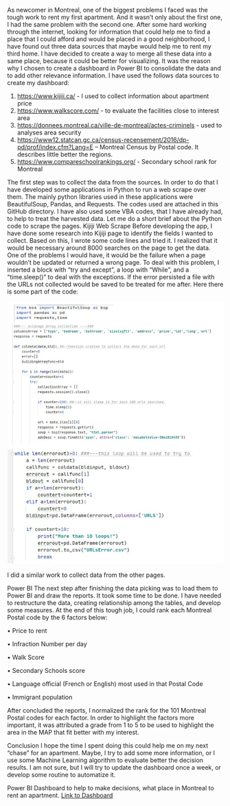As newcomer in Montreal, one of the biggest problems I faced was the tough work to rent my first apartment. And it wasn’t only about the first one, I had the same problem with the second one. After some hard working through the internet, looking for information that could help me to find a place that I could afford and would be placed in a good neighborhood, I have found out three data sources that maybe would help me to rent my third home.
I have decided to create a way to merge all these data into a same place, because it could be better for visualizing. It was the reason why I chosen to create a dashboard in Power BI to consolidate the data and to add other relevance information. I have used the follows data sources to create my dashboard:
1.	https://www.kijiji.ca/ - I used to collect information about apartment price
2.	https://www.walkscore.com/ - to evaluate the facilities close to interest area
3.	https://donnees.montreal.ca/ville-de-montreal/actes-criminels - used to analyses area security
4.	https://www12.statcan.gc.ca/census-recensement/2016/dp-pd/prof/index.cfm?Lang=E – Montreal Census by Postal code. It describes little better the regions.
5.	https://www.compareschoolrankings.org/ - Secondary school rank for Montreal

The first step was to collect the data from the sources. In order to do that I have developed some applications in Python to run a web scrape over them. The mainly python libraries used in these applications were BeautifulSoup, Pandas, and Requests. The codes used are attached in this GitHub directory.  I have also used some VBA codes, that I have already had, to help to treat the harvested data. Let me do a short brief about the Python code to scrape the pages.
 Kijiji Web Scrape
Before developing the app, I have done some research into Kijiji page to identify the fields I wanted to collect. Based on this, I wrote some code lines and tried it. I realized that it would be necessary around 8000 searches on the page to get the data. One of the problems I would have, it would be the failure when a page wouldn’t be updated or returned a wrong page. To deal with this problem, I inserted a block with “try and except”, a loop with “While”, and a “time.sleep()” to deal with the exceptions. If the error persisted a file with the URLs not collected would be saved to be treated for me after.  Here there is some part of the code:
 
 ![](gitup01.JPG)

 

I did a similar work to collect data from the other pages.

Power BI
The next step after finishing the data picking was to load them to Power BI and draw the reports.  It took some time to be done. I have needed to restructure the data, creating relationship among the tables, and develop some measures. At the end of this tough job, I could rank each Montreal Postal code by the 6 factors below:

•	Price to rent

•	Infraction Number per day

•	Walk Score

•	Secondary Schools score

•	Language official (French or English) most used in that Postal Code

•	Immigrant population


After concluded the reports, I normalized the rank for the 101 Montreal Postal codes for each factor.  In order to highlight the factors more important, it was attributed a grade from 1 to 5 to be used to highlight the area in the MAP that fit better with my interest.  

Conclusion
I hope the time I spent doing this could help me on my next “chase” for an apartment.  Maybe, I try to add some more information, or I use some Machine Learning algorithm to evaluate better the decision results. I am not sure, but I will try to update the dashboard once a week, or develop some routine to automatize it. 


Power BI  Dashboard to help to make decisions, what place in Montreal to rent an apartment.
[Link to Dashboard](https://app.powerbi.com/view?r=eyJrIjoiZDY5NjIyMjctMTRlNi00YmQ4LWEzN2YtZjg4YjIyZmZkNmFjIiwidCI6IjdjZjAxODFkLTg3MDMtNDgyNC1hYjRjLTI1YmIwYzM1YjU2ZSJ9&pageName=ReportSectiond3d1edabe72059509d74)
